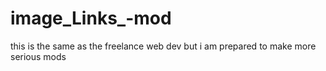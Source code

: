 # image_Links_-mod
this is the same as the freelance web dev but i am prepared to make more serious mods
